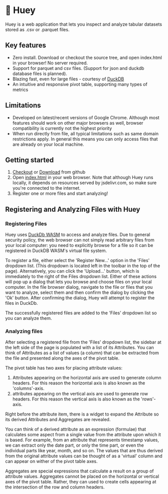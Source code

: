 # 🦆 Huey
Huey is a web application that lets you inspect and analyze tabular datasets stored as .csv or .parquet files. 

## Key features
- Zero install. Download or checkout the source tree, and open index.html in your browser! No server required.
- Support for parquet and csv files. (Support for json and duckdb database files is planned).
- Blazing fast, even for large files - courtesy of [DuckDB](https://duckdb.org)
- An intuitive and responsive pivot table, supporting many types of metrics

## Limitations
- Developed on latest/recent versions of Google Chrome. Although most features should work on other major browsers as well, browser compatibility is currently not the highest priority
- When run directly from file, all typical limitations such as same domain restrictions apply. In general this means you can only access files that are already on your local machine.

## Getting started
1) [Checkout](https://github.com/rpbouman/huey.git) or [Download](https://github.com/rpbouman/huey/archive/refs/heads/dev.zip) from github
2) Open [index.html](https://github.com/rpbouman/huey/blob/dev/index.html) in your web browser. Note that although Huey runs locally, it depends on resources served by jsdelivr.com, so make sure you're connected to the internet.
3) Register one or more files and start analyzing!

## Registering and Analyzing Files with Huey

### Registering Files
Huey uses [DuckDb WASM](https://duckdb.org/docs/archive/0.9.2/api/wasm/overview) to access and analyze files. 
Due to general security policy, the web browser can not simply read arbitrary files from your local computer: you need to explicitly browse for a file so it can be registered in DuckDB WASM's virtual file system. 

To register a file, either select the 'Register New...' option in the 'Files' dropdown list. (This dropdown is located left in the toolbar in the top of the page).
Alternatively, you can click the 'Upload...' button, which is immediately to the right of the Files dropdown list.
Either of these actions will pop up a dialog that lets you browse and choose files on your local computer.
In the file browser dialog, navigate to the file or files that you want to analyze, select them and then confirm the dialog by clicking the 'Ok' button.
After confirming the dialog, Huey will attempt to register the files in DuckDb. 

The successfully registered files are added to the 'Files' dropdown list so you can analyze them.

### Analyzing files
After selecting a registered file from the 'Files' dropdown list, the sidebar at the left side of the page is populated with a list of its Attributes.
You can think of Attributes as a list of values (a column) that can be extracted from the file and presented along the axes of the pivot table.

The pivot table has two axes for placing attribute values:
1) Attributes appearing on the horizontal axis are used to generate column headers. For this reason the horizontal axis is also known as the 'columns'-axis.
2) attributes appearing on the vertical axis are used to generate row headers. For this reason the vertical axis is also known as the 'rows'-axis.

Right before the attribute item, there is a widget to expand the Attribute so its derived Attributes and Aggregates are revealed.

You can think of a derived attribute as an expression (formulae) that calculates some aspect from a single value from the attribute upon which it is based.
For example, from an attribute that represents timestamp values, we can extract only the date part, or only the time part, or even the individual parts like year, month, and so on.
The values that are thus derived from the original attribute values can be thought of as a 'virtual' column and can appear on wither of the pivot table axes.

Aggregates are special expressions that calculate a result on a group of attribute values. 
Aggregates cannot be placed on the horizontal or vertical axes of the pivot table. Rather, they can used to create cells appearing at the intersection of the row and column headers.


